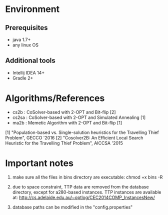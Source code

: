 # Environment

## Prerequisites
- java 1.7+
- any linux OS

## Additional tools
- Intellij IDEA 14+
- Gradle 2+


# Algorithms/References

- cs2b  : CoSolver-based with 2-OPT and Bit-flip [2]
- cs2sa : CoSolver-based with 2-OPT and Simulated Annealing [1]
- ma2b  : Memetic Algorithm with 2-OPT and Bit-flip [1]

[1] "Population-based vs. Single-solution heuristics for the Travelling Thief Problem", GECCO '2016
[2] "Cosolver2B: An Efficient Local Search Heuristic for the Travelling Thief Problem", AICCSA '2015


# Important notes

1. make sure all the files in bins directory are executable:
   chmod +x bins -R

2. due to space constraint, TTP data are removed from the database directory,
   except for a280-based instances. TTP instances are available at:
   http://cs.adelaide.edu.au/~optlog/CEC2014COMP_InstancesNew/

3. database paths can be modified in the "config.properties"
